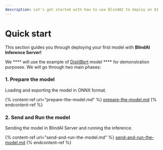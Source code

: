 ```yaml
---
description: Let's get started with how to use BlindAI to deploy an AI model in minutes!
---
```


# Quick start

This section guides you through deploying your first model with **BlindAI Inference Server!**&#x20;

We **** will use the example of [DistilBert](https://huggingface.co/docs/transformers/model\_doc/distilbert) model **** for demonstration purposes. We will go through two main phases:&#x20;

### **1. Prepare the model**

Loading and exporting the model in ONNX format.&#x20;

{% content-ref url="prepare-the-model.md" %}
[prepare-the-model.md](prepare-the-model.md)
{% endcontent-ref %}

### **2. Send and Run the model** &#x20;

Sending the model in BlindAI Server and running the inference.

{% content-ref url="send-and-run-the-model.md" %}
[send-and-run-the-model.md](send-and-run-the-model.md)
{% endcontent-ref %}
